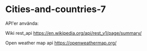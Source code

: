 # Cities-and-countries-7

API'er använda:

Wiki rest_api
https://en.wikipedia.org/api/rest_v1/page/summary/


Open weather map api
https://openweathermap.org/
